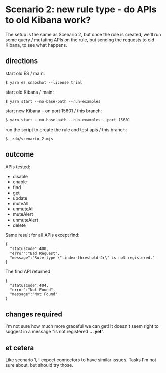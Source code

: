 Scenario 2: new rule type - do APIs to old Kibana work?
========================================================================

The setup is the same as Scenario 2, but once the rule is created,
we'll run some query / mutating APIs on the rule, but sending the
requests to old Kibana, to see what happens.


directions
------------------------------------------------------------------------

start old ES / main:

```console
$ yarn es snapshot --license trial
```

start old Kibana / main:

```console
$ yarn start --no-base-path --run-examples
```

start new Kibana - on port 15601 / this branch:

```console
$ yarn start --no-base-path --run-examples --port 15601
```

run the script to create the rule and test apis / this branch:

```console
$ _zdu/scenario_2.mjs
```

outcome
------------------------------------------------------------------------

APIs tested:

- disable
- enable
- find
- get
- update
- muteAll
- unmuteAll
- muteAlert
- unmuteAlert
- delete


Same result for all APIs except find:

    {
      "statusCode":400,
      "error":"Bad Request",
      "message":"Rule type \".index-threshold-Jr\" is not registered."
    }

The find API returned

    {
      "statusCode":404,
      "error":"Not Found",
      "message":"Not Found"
    }


changes required
------------------------------------------------------------------------

I'm not sure how much more graceful we can get!  It doesn't seem right
to suggest in a message "is not registered **... yet**".  


et cetera
------------------------------------------------------------------------

Like scenario 1, I expect connectors to have similar issues. Tasks I'm
not sure about, but should try those.